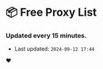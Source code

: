 # :package: Free Proxy List
### Updated every 15 minutes.

- Last updated: `2024-09-12 17:44`

:heart:
